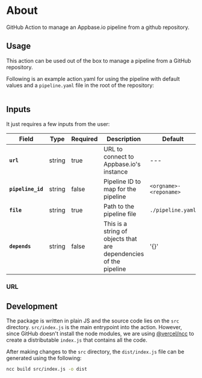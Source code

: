 # About

GitHub Action to manage an Appbase.io pipeline from a github repository.

## Usage

This action can be used out of the box to manage a pipeline from a GitHub repository.

Following is an example action.yaml for using the pipeline with default values and a `pipeline.yaml` file in the root of the repository:

```yaml
```

## Inputs

It just requires a few inputs from the user:

| Field | Type | Required | Description | Default |
| --- | --- | --- | --- | --- |
| **`url`** | string | true | URL to connect to Appbase.io's instance | --- |
| **`pipeline_id`** | string | false | Pipeline ID to map for the pipeline | `<orgname>-<reponame>` |
| **`file`** | string | true | Path to the pipeline file | `./pipeline.yaml` |
| **`depends`** | string | false | This is a string of objects that are dependencies of the pipeline | '{}' |

### URL

## Development

The package is written in plain JS and the source code lies on the `src` directory. `src/index.js` is the main entrypoint into the action. However, since GitHub doesn't install the node modules, we are using [@vercel/ncc](https://github.com/vercel/ncc) to create a distributable `index.js` that contains all the code.

After making changes to the `src` directory, the `dist/index.js` file can be generated using the following:

```sh
ncc build src/index.js -o dist
```